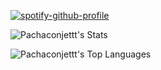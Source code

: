 [![spotify-github-profile](https://spotify-github-profile.kittinanx.com/api/view?uid=efrainretana100&cover_image=true&theme=compact&show_offline=false&background_color=121212&interchange=true)](https://spotify-github-profile.kittinanx.com/api/view?uid=efrainretana100&redirect=true)

![Pachaconjettt's Stats](https://github-readme-stats.vercel.app/api?username=Pachaconjettt&theme=vue-dark&show_icons=true&hide_border=true&count_private=true)

![Pachaconjettt's Top Languages](https://github-readme-stats.vercel.app/api/top-langs/?username=Pachaconjettt&theme=vue-dark&show_icons=true&hide_border=true&layout=compact)
<!--
**Pachaconjettt/Pachaconjettt** is a ✨ _special_ ✨ repository because its `README.md` (this file) appears on your GitHub profile.

Here are some ideas to get you started:

- 🔭 I’m currently working on ...
- 🌱 I’m currently learning ...
- 👯 I’m looking to collaborate on ...
- 🤔 I’m looking for help with ...
- 💬 Ask me about ...
- 📫 How to reach me: ...
- 😄 Pronouns: ...
- ⚡ Fun fact: ...
-->
